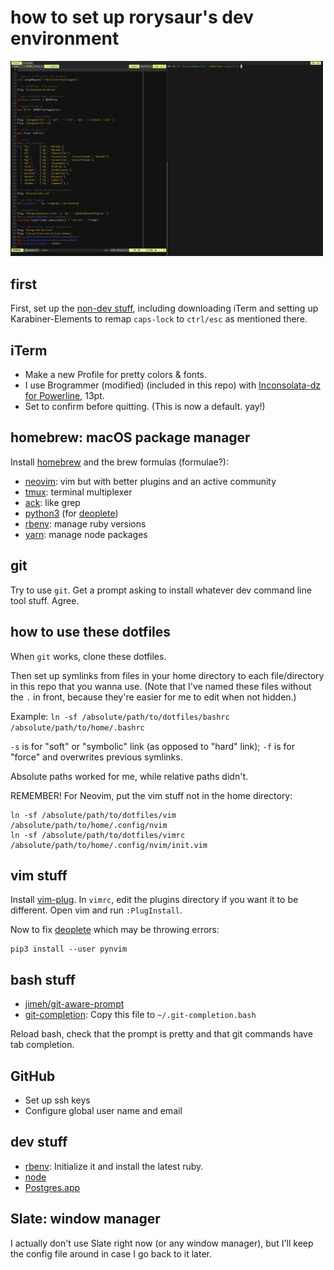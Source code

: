 # how to set up rorysaur's dev environment

<img src="https://raw.githubusercontent.com/rorysaur/dotfiles/master/images/tmux.png" width="500" alt="tmux with neovim">

## first
First, set up the [non-dev stuff](https://rorysaur.blog/post/188156909219/how-to-set-up-rorys-exact-desktop-environment), including downloading
iTerm and setting up Karabiner-Elements to remap `caps-lock` to `ctrl/esc` as
mentioned there.


## iTerm
+ Make a new Profile for pretty colors & fonts.
+ I use Brogrammer (modified) (included in this repo) with [Inconsolata-dz for Powerline](https://github.com/powerline/fonts/tree/master/InconsolataDz), 13pt.
+ Set to confirm before quitting. (This is now a default. yay!)


## homebrew: macOS package manager
Install [homebrew](https://brew.sh/) and the brew formulas (formulae?):
+ [neovim](https://neovim.io/): vim but with better plugins and an active community
+ [tmux](https://github.com/tmux/tmux): terminal multiplexer
+ [ack](https://beyondgrep.com/): like grep
+ [python3](https://www.python.org/) (for [deoplete](https://github.com/Shougo/deoplete.nvim))
+ [rbenv](https://github.com/rbenv/rbenv): manage ruby versions
+ [yarn](https://yarnpkg.com/lang/en/): manage node packages


## git
Try to use `git`. Get a prompt asking to install whatever dev command line tool stuff.
Agree.


## how to use these dotfiles

When `git` works, clone these dotfiles.

Then set up symlinks from files in your home directory to each file/directory
in this repo that you wanna use. (Note that I've named these files without the
`.` in front, because they're easier for me to edit when not hidden.)

Example: `ln -sf /absolute/path/to/dotfiles/bashrc /absolute/path/to/home/.bashrc`

`-s` is for "soft" or "symbolic"  link (as opposed to "hard" link); `-f` is for "force" and overwrites previous symlinks.

Absolute paths worked for me, while relative paths didn't.

REMEMBER! For Neovim, put the vim stuff not in the home directory:
```
ln -sf /absolute/path/to/dotfiles/vim /absolute/path/to/home/.config/nvim
ln -sf /absolute/path/to/dotfiles/vimrc /absolute/path/to/home/.config/nvim/init.vim
```


## vim stuff

Install [vim-plug](https://github.com/junegunn/vim-plug).
In `vimrc`, edit the plugins directory if you want it to be different.
Open vim and run `:PlugInstall`.

Now to fix [deoplete](https://github.com/Shougo/deoplete.nvim) which may be throwing errors:
```
pip3 install --user pynvim
```


## bash stuff
+ [jimeh/git-aware-prompt](https://github.com/jimeh/git-aware-prompt)
+ [git-completion](https://github.com/git/git/blob/master/contrib/completion/git-completion.bash): Copy this file to `~/.git-completion.bash`

Reload bash, check that the prompt is pretty and that git commands have tab
completion.


## GitHub
+ Set up ssh keys
+ Configure global user name and email


## dev stuff
+ [rbenv](https://github.com/rbenv/rbenv): Initialize it and install the latest
  ruby.
+ [node](https://nodejs.org/en/)
+ [Postgres.app](https://postgresapp.com/)


## Slate: window manager
I actually don't use Slate right now (or any window manager), but I'll keep the
config file around in case I go back to it later.

